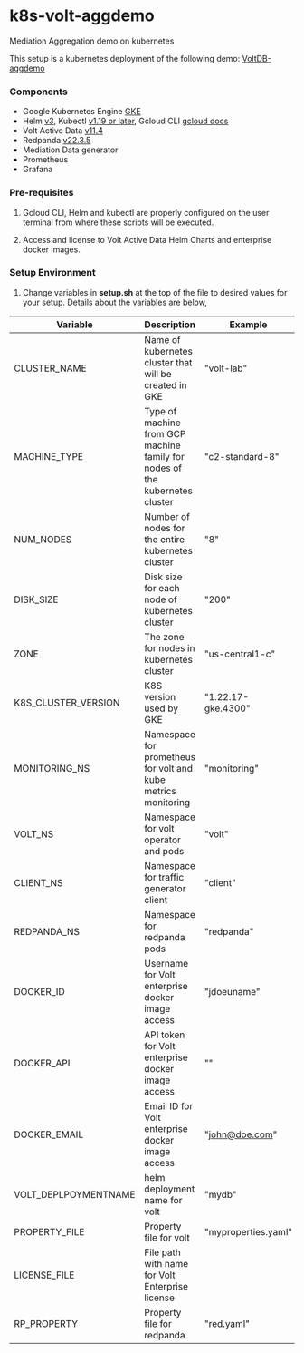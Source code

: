 # k8s-volt-aggdemo
Mediation Aggregation demo on kubernetes

This setup is a kubernetes deployment of the following demo: [VoltDB-aggdemo](https://github.com/kjmadscience/voltdb-aggdemo)

### Components

- Google Kubernetes Engine [GKE](https://cloud.google.com/kubernetes-engine)
- Helm [v3](https://helm.sh/docs/intro/install/), Kubectl [v1.19 or later](https://kubernetes.io/docs/reference/kubectl/), Gcloud CLI [gcloud docs](https://cloud.google.com/sdk/docs/install)
- Volt Active Data [v11.4](https://docs.voltactivedata.com/v11docs/)
- Redpanda [v22.3.5](https://docs.redpanda.com/docs/deploy/deployment-option/self-hosted/kubernetes/kubernetes-production-deployment/)
- Mediation Data generator
- Prometheus
- Grafana

### Pre-requisites

1. Gcloud CLI, Helm and kubectl are properly configured on the user terminal from where these scripts will be executed. 

2. Access and license to Volt Active Data Helm Charts and enterprise docker images.


### Setup Environment

1. Change variables in **setup.sh** at the top of the file to desired values for your setup. 
Details about the variables are below,

| Variable | Description | Example |
| ----------- | ----------- | ----------- |
| CLUSTER_NAME | Name of kubernetes cluster that will be created in GKE | "volt-lab" |
| MACHINE_TYPE | Type of machine from GCP machine family for nodes of the kubernetes cluster | "c2-standard-8" |
| NUM_NODES | Number of nodes for the entire kubernetes cluster | "8" |
| DISK_SIZE | Disk size for each node of kubernetes cluster | "200" |
| ZONE | The zone for nodes in kubernetes cluster | "us-central1-c" | 
| K8S_CLUSTER_VERSION | K8S version used by GKE  | "1.22.17-gke.4300" |
| MONITORING_NS | Namespace for prometheus for volt and kube metrics monitoring | "monitoring" |
| VOLT_NS | Namespace for volt operator and pods | "volt" |
| CLIENT_NS | Namespace for traffic generator client | "client" |
| REDPANDA_NS | Namespace for redpanda pods | "redpanda" |
| DOCKER_ID | Username for Volt enterprise docker image access | "jdoeuname" |
| DOCKER_API | API token for Volt enterprise docker image access | "" |
| DOCKER_EMAIL | Email ID for Volt enterprise docker image access | "john@doe.com" |
| VOLT_DEPLPOYMENTNAME | helm deployment name for volt | "mydb" |
| PROPERTY_FILE | Property file for volt | "myproperties.yaml" |
| LICENSE_FILE | File path with name for Volt Enterprise license |
| RP_PROPERTY | Property file for redpanda | "red.yaml" |












